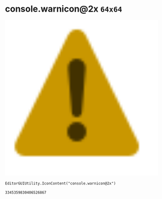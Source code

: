 # console.warnicon@2x `64x64`
<img src="/img/console.warnicon@2x.png" width=512 height=512>

``` CSharp
EditorGUIUtility.IconContent("console.warnicon@2x")
```
```
3345359830406526867
```
